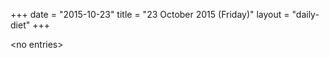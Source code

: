 +++
date = "2015-10-23"
title = "23 October 2015 (Friday)"
layout = "daily-diet"
+++

\<no entries\>